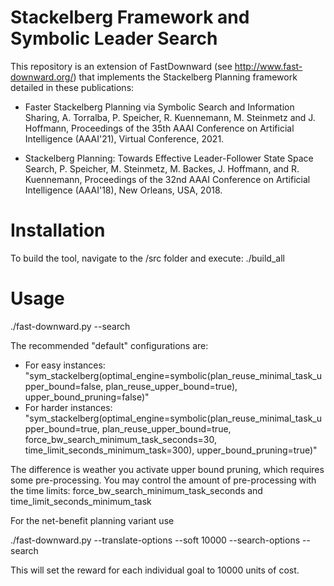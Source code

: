 # Stackelberg Framework and Symbolic Leader Search

This repository is an extension of FastDownward (see http://www.fast-downward.org/) that
implements the Stackelberg Planning framework detailed in these publications:

* Faster Stackelberg Planning via Symbolic Search and Information Sharing,
A. Torralba, P. Speicher, R. Kuennemann, M. Steinmetz and J. Hoffmann,
Proceedings of the 35th AAAI Conference on Artificial Intelligence (AAAI'21), Virtual Conference, 2021.

* Stackelberg Planning: Towards Effective Leader-Follower State Space Search,
P. Speicher, M. Steinmetz, M. Backes, J. Hoffmann, and R. Kuennemann,
Proceedings of the 32nd AAAI Conference on Artificial Intelligence (AAAI'18), New Orleans, USA, 2018.

Installation
============

To build the tool, navigate to the /src folder and execute:
./build_all

Usage
======================

./fast-downward.py <instance> --search <configuration>

The recommended "default" configurations are:
* For easy instances: "sym_stackelberg(optimal_engine=symbolic(plan_reuse_minimal_task_upper_bound=false, plan_reuse_upper_bound=true), upper_bound_pruning=false)"
* For harder instances: "sym_stackelberg(optimal_engine=symbolic(plan_reuse_minimal_task_upper_bound=true, plan_reuse_upper_bound=true, force_bw_search_minimum_task_seconds=30, time_limit_seconds_minimum_task=300), upper_bound_pruning=true)"

The difference is weather you activate upper bound pruning, which requires some pre-processing. You may control the amount of pre-processing with the time limits: force_bw_search_minimum_task_seconds and time_limit_seconds_minimum_task


For the net-benefit planning variant use

./fast-downward.py <instance> --translate-options --soft 10000 --search-options --search <configuration>

This will set the reward for each individual goal to 10000 units  of cost.

